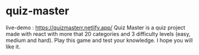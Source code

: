 # quiz-master

live-demo : https://quizmasterr.netlify.app/
Quiz Master is a quiz project made with react with more that 20 categories and 3 difficulty levels (easy, medium and hard).
Play this game and test your knowledge. I hope you will like it.
